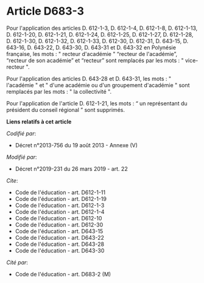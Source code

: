 # Article D683-3

Pour l'application des articles D. 612-1-3, D. 612-1-4, D. 612-1-8, D. 612-1-13, D. 612-1-20, D. 612-1-21, D. 612-1-24, D.
612-1-25, D. 612-1-27, D. 612-1-28, D. 612-1-30, D. 612-1-32, D. 612-1-33, D. 612-30, D. 612-31, D. 643-15, D. 643-16, D.
643-22, D. 643-30, D. 643-31 et D. 643-32 en Polynésie française, les mots : " recteur d'académie " “recteur de l'académie”,
“recteur de son académie” et “recteur” sont remplacés par les mots : " vice-recteur ".

Pour l'application des articles D. 643-28 et D. 643-31, les mots : " l'académie " et " d'une académie ou d'un groupement
d'académie " sont remplacés par les mots : " la collectivité ".

Pour l'application de l'article D. 612-1-21, les mots : “ un représentant du président du conseil régional ” sont supprimés.

**Liens relatifs à cet article**

_Codifié par_:

  - Décret n°2013-756 du 19 août 2013 -  Annexe (V)

_Modifié par_:

  - Décret n°2019-231 du 26 mars 2019 - art. 22

_Cite_:

  - Code de l'éducation - art. D612-1-11
  - Code de l'éducation - art. D612-1-19
  - Code de l'éducation - art. D612-1-3
  - Code de l'éducation - art. D612-1-4
  - Code de l'éducation - art. D612-10
  - Code de l'éducation - art. D612-30
  - Code de l'éducation - art. D643-15
  - Code de l'éducation - art. D643-22
  - Code de l'éducation - art. D643-28
  - Code de l'éducation - art. D643-30

_Cité par_:

  - Code de l'éducation - art. D683-2 (M)
